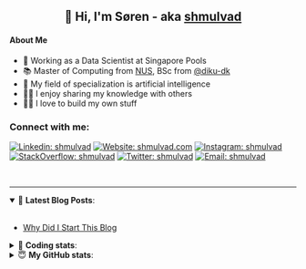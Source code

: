 <h2 align="center">
	👋 Hi, I'm Søren - aka <a href="https://shmulvad.com">shmulvad</a>
</h2>

#### About Me
- 🤖 Working as a Data Scientist at Singapore Pools
- 📚 Master of Computing from [NUS], BSc from [@diku-dk]
- 🧠 My field of specialization is artificial intelligence
- 👨‍🏫 I enjoy sharing my knowledge with others
- 👨‍💻 I love to build my own stuff

### Connect with me:

[![Linkedin: shmulvad](https://img.shields.io/badge/shmulvad-blue?style=flat&logo=Linkedin&logoColor=white)][linkedin]
[![Website: shmulvad.com](https://img.shields.io/badge/shmulvad.com-47CCCC?&style=flat&logo=Google-Chrome&logoColor=white)][website]
[![Instagram: shmulvad](https://img.shields.io/badge/-@shmulvad-purple?style=flat&logo=Instagram&logoColor=white)][instagram]
[![StackOverflow: shmulvad](https://img.shields.io/badge/shmulvad-FE7A16?style=flat&logo=stack-overflow&logoColor=white)][stackOverflow]
[![Twitter: shmulvad](https://img.shields.io/badge/@shmulvad-1ca0f1?style=flat&logo=twitter&logoColor=white)][twitter]
[![Email: shmulvad](https://img.shields.io/badge/shmulvad-D14836?style=flat&logo=gmail&logoColor=white)][mail]

<br />

---

<details open>
 <summary>📕 <b>Latest Blog Posts</b>: </summary>

<br>

<!-- BLOG-POST-LIST:START -->
- [Why Did I Start This Blog](https://shmulvad.com/blog/why-did-start-this-blog)
<!-- BLOG-POST-LIST:END -->

</details>

<!-- --- -->

<details>
 <summary>🤖 <b>Coding stats</b>: </summary>

<br>

NOTE: Doesn't track coding at work or work done in environments such as Jupyter Notebooks.

<!--START_SECTION:waka-->
![Code Time](http://img.shields.io/badge/Code%20Time-1%2C959%20hrs%2022%20mins-blue)

**I'm a Night 🦉** 

```text
🌞 Morning                486 commits         ██░░░░░░░░░░░░░░░░░░░░░░░   09.31 % 
🌆 Daytime                1380 commits        ███████░░░░░░░░░░░░░░░░░░   26.43 % 
🌃 Evening                2141 commits        ██████████░░░░░░░░░░░░░░░   41.01 % 
🌙 Night                  1214 commits        ██████░░░░░░░░░░░░░░░░░░░   23.25 % 
```


📊 **This Week I Spent My Time On** 

```text
💬 Programming Languages: 
Python                   11 hrs 55 mins      ████████████████████░░░░░   81.84 % 
JavaScript               1 hr 16 mins        ██░░░░░░░░░░░░░░░░░░░░░░░   08.79 % 
Other                    1 hr 4 mins         ██░░░░░░░░░░░░░░░░░░░░░░░   07.42 % 
CSV                      8 mins              ░░░░░░░░░░░░░░░░░░░░░░░░░   01.03 % 
HTML                     3 mins              ░░░░░░░░░░░░░░░░░░░░░░░░░   00.41 % 

🔥 Editors: 
VS Code                  13 hrs 20 mins      ███████████████████████░░   91.55 % 
Zsh                      1 hr 4 mins         ██░░░░░░░░░░░░░░░░░░░░░░░   07.42 % 
Sublime Text             8 mins              ░░░░░░░░░░░░░░░░░░░░░░░░░   01.03 % 

🐱‍💻 Projects: 
overvaagning-admin       12 hrs 14 mins      █████████████████████░░░░   84.06 % 
company-scrapers         1 hr 27 mins        ██░░░░░░░░░░░░░░░░░░░░░░░   09.97 % 
hit-locator              43 mins             █░░░░░░░░░░░░░░░░░░░░░░░░   04.93 % 
Unknown Project          8 mins              ░░░░░░░░░░░░░░░░░░░░░░░░░   01.03 % 
otp-api                  0 secs              ░░░░░░░░░░░░░░░░░░░░░░░░░   00.02 % 
```


 Last Updated on 16/06/2023 18:40:23 UTC
<!--END_SECTION:waka-->

</details>

<!-- --- -->

<details>
 <summary>😇 <b>My GitHub stats</b>: </summary>

<br>

<img align="left" alt="shmulvad's Github Stats" src="https://github-readme-stats.vercel.app/api?username=shmulvad&show_icons=true&hide_border=true" />

</details>



[website]: https://shmulvad.com
[twitter]: https://twitter.com/shmulvad
[linkedin]: https://linkedin.com/in/shmulvad
[instagram]: https://instagram.com/shmulvad
[stackOverflow]: https://stackoverflow.com/users/9248793/shmulvad
[mail]: mailto:shmulvad@gmail.com
[@diku-dk]: https://github.com/diku-dk
[github]: https://github.com/shmulvad
[NUS]: https://www.nus.edu.sg